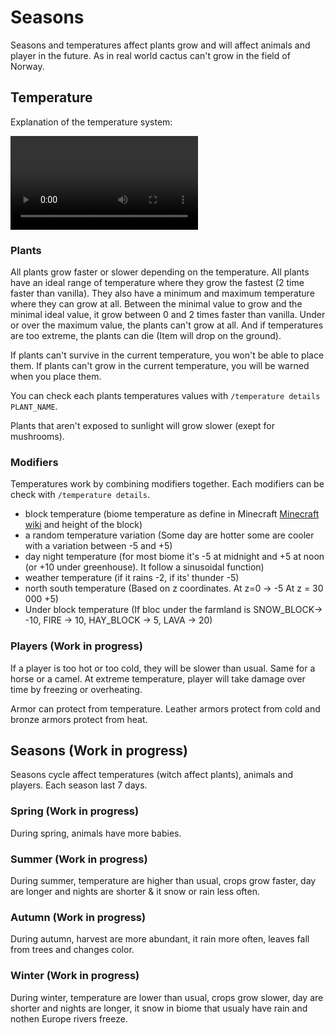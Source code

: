 # Seasons

Seasons and temperatures affect plants grow and will affect animals and player in the future.
As in real world cactus can't grow in the field of Norway.

## Temperature

Explanation of the temperature system:

<video controls src="https://github.com/Mvndi/docs/raw/refs/heads/main/src/assets/video/temperature.mp4" title="Temperature"></video>

### Plants

All plants grow faster or slower depending on the temperature.
All plants have an ideal range of temperature where they grow the fastest (2 time faster than vanilla).
They also have a minimum and maximum temperature where they can grow at all.
Between the minimal value to grow and the minimal ideal value, it grow between 0 and 2 times faster than vanilla.
Under or over the maximum value, the plants can't grow at all.
And if temperatures are too extreme, the plants can die (Item will drop on the ground).

If plants can't survive in the current temperature, you won't be able to place them.
If plants can't grow in the current temperature, you will be warned when you place them.

You can check each plants temperatures values with `/temperature details PLANT_NAME`.

Plants that aren't exposed to sunlight will grow slower (exept for mushrooms).

### Modifiers

Temperatures work by combining modifiers together. Each modifiers can be check with `/temperature details`.

- block temperature (biome temperature as define in Minecraft [Minecraft wiki](https://minecraft.wiki/w/Biome) and height of the block)
- a random temperature variation (Some day are hotter some are cooler with a variation between -5 and +5)
- day night temperature (for most biome it's -5 at midnight and +5 at noon (or +10 under greenhouse). It follow a sinusoidal function)
- weather temperature (if it rains -2, if its' thunder -5)
- north south temperature (Based on z coordinates. At z=0 -> -5 At z = 30 000 +5)
- Under block temperature (If bloc under the farmland is SNOW_BLOCK-> -10, FIRE -> 10, HAY_BLOCK -> 5, LAVA -> 20)

### Players (Work in progress)

If a player is too hot or too cold, they will be slower than usual. Same for a horse or a camel.
At extreme temperature, player will take damage over time by freezing or overheating.

Armor can protect from temperature. Leather armors protect from cold and bronze armors protect from heat.

## Seasons (Work in progress)

Seasons cycle affect temperatures (witch affect plants), animals and players.
Each season last 7 days.

### Spring (Work in progress)

During spring, animals have more babies.

### Summer (Work in progress)

During summer, temperature are higher than usual, crops grow faster, day are longer and nights are shorter & it snow or rain less often.

### Autumn (Work in progress)

During autumn, harvest are more abundant, it rain more often, leaves fall from trees and changes color.

### Winter (Work in progress)

During winter, temperature are lower than usual, crops grow slower, day are shorter and nights are longer, it snow in biome that usualy have rain and nothen Europe rivers freeze.

